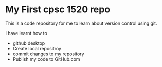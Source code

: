 # My First cpsc 1520 repo

This is a code repository for me to learn about version control using git.

I have learnt how to 

- github desktop
- Create local repositroy
- commit changes to my repository
- Publish my code to GitHub.com
